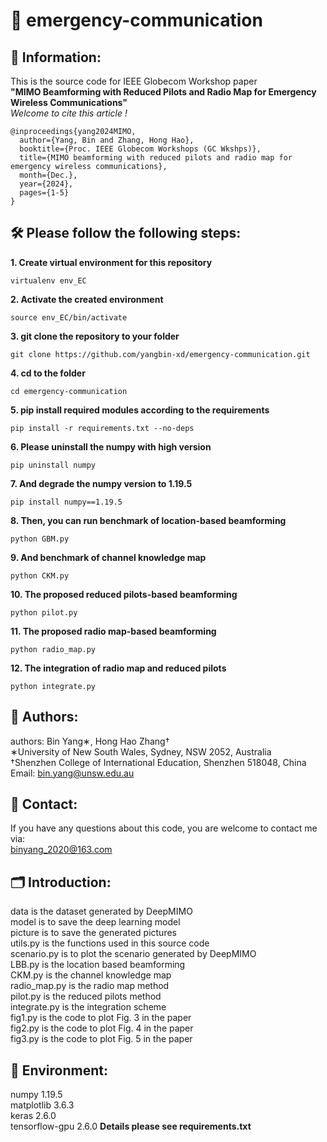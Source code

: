 # 🚨 emergency-communication

## 📝 Information:
This is the source code for IEEE Globecom Workshop paper  
__"MIMO Beamforming with Reduced Pilots and Radio Map for Emergency Wireless Communications"__  
_Welcome to cite this article !_

```
@inproceedings{yang2024MIMO,
  author={Yang, Bin and Zhang, Hong Hao},
  booktitle={Proc. IEEE Globecom Workshops (GC Wkshps)},
  title={MIMO beamforming with reduced pilots and radio map for emergency wireless communications},
  month={Dec.},
  year={2024},
  pages={1-5}
}
```

## 🛠️ Please follow the following steps:
__1. Create virtual environment for this repository__  
```
virtualenv env_EC
```
__2. Activate the created environment__
```
source env_EC/bin/activate
```
__3. git clone the repository to your folder__
```
git clone https://github.com/yangbin-xd/emergency-communication.git
```
__4. cd to the folder__
```
cd emergency-communication
```
__5. pip install required modules according to the requirements__
```
pip install -r requirements.txt --no-deps
```
__6. Please uninstall the numpy with high version__
```
pip uninstall numpy
```
__7. And degrade the numpy version to 1.19.5__
```
pip install numpy==1.19.5
```  
__8. Then, you can run benchmark of location-based beamforming__
```
python GBM.py
```
__9. And benchmark of channel knowledge map__
```
python CKM.py
```
__10. The proposed reduced pilots-based beamforming__
```
python pilot.py
```
__11. The proposed radio map-based beamforming__ 
```
python radio_map.py
```
__12. The integration of radio map and reduced pilots__
```
python integrate.py
```

## 👤 Authors:  
authors: Bin Yang∗, Hong Hao Zhang†  
∗University of New South Wales, Sydney, NSW 2052, Australia   
†Shenzhen College of International Education, Shenzhen 518048, China   
Email: bin.yang@unsw.edu.au  

## 📨 Contact:  
If you have any questions about this code, you are welcome to contact me via:  
binyang_2020@163.com  

## 🗂️ Introduction:  
data is the dataset generated by DeepMIMO                
model is to save the deep learning model  
picture is to save the generated pictures  
utils.py is the functions used in this source code  
scenario.py is to plot the scenario generated by DeepMIMO  
LBB.py is the location based beamforming  
CKM.py is the channel knowledge map  
radio_map.py is the radio map method  
pilot.py is the reduced pilots method  
integrate.py is the integration scheme  
fig1.py is the code to plot Fig. 3 in the paper  
fig2.py is the code to plot Fig. 4 in the paper  
fig3.py is the code to plot Fig. 5 in the paper 

## 🚀 Environment:  
numpy                   1.19.5  
matplotlib              3.6.3  
keras                   2.6.0  
tensorflow-gpu          2.6.0 
__Details please see requirements.txt__
